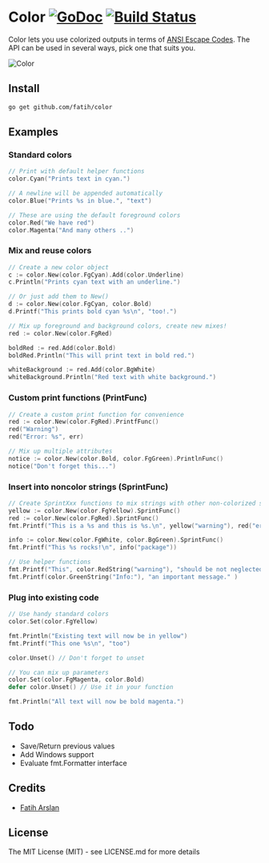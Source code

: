 # Color [![GoDoc](https://godoc.org/github.com/fatih/color?status.svg)](http://godoc.org/github.com/fatih/color) [![Build Status](https://travis-ci.org/fatih/color.svg)](https://travis-ci.org/fatih/color)



Color lets you use colorized outputs in terms of [ANSI Escape
Codes](http://en.wikipedia.org/wiki/ANSI_escape_code#Colors). The API can be
used in several ways, pick one that suits you.



![Color](http://i.imgur.com/c1JI0lA.png)


## Install

```bash
go get github.com/fatih/color
```

## Examples

### Standard colors

```go
// Print with default helper functions
color.Cyan("Prints text in cyan.")

// A newline will be appended automatically
color.Blue("Prints %s in blue.", "text")

// These are using the default foreground colors
color.Red("We have red")
color.Magenta("And many others ..")

```

### Mix and reuse colors

```go
// Create a new color object
c := color.New(color.FgCyan).Add(color.Underline)
c.Println("Prints cyan text with an underline.")

// Or just add them to New()
d := color.New(color.FgCyan, color.Bold)
d.Printf("This prints bold cyan %s\n", "too!.")

// Mix up foreground and background colors, create new mixes!
red := color.New(color.FgRed)

boldRed := red.Add(color.Bold)
boldRed.Println("This will print text in bold red.")

whiteBackground := red.Add(color.BgWhite)
whiteBackground.Println("Red text with white background.")
```

### Custom print functions (PrintFunc)

```go
// Create a custom print function for convenience
red := color.New(color.FgRed).PrintfFunc()
red("Warning")
red("Error: %s", err)

// Mix up multiple attributes
notice := color.New(color.Bold, color.FgGreen).PrintlnFunc()
notice("Don't forget this...")
```

### Insert into noncolor strings (SprintFunc)

```go
// Create SprintXxx functions to mix strings with other non-colorized strings:
yellow := color.New(color.FgYellow).SprintFunc()
red := color.New(color.FgRed).SprintFunc()
fmt.Printf("This is a %s and this is %s.\n", yellow("warning"), red("error"))

info := color.New(color.FgWhite, color.BgGreen).SprintFunc()
fmt.Printf("This %s rocks!\n", info("package"))

// Use helper functions
fmt.Printf("This", color.RedString("warning"), "should be not neglected.")
fmt.Printf(color.GreenString("Info:"), "an important message." )
```

### Plug into existing code

```go
// Use handy standard colors
color.Set(color.FgYellow)

fmt.Println("Existing text will now be in yellow")
fmt.Printf("This one %s\n", "too")

color.Unset() // Don't forget to unset

// You can mix up parameters
color.Set(color.FgMagenta, color.Bold)
defer color.Unset() // Use it in your function

fmt.Println("All text will now be bold magenta.")
```

## Todo

* Save/Return previous values
* Add Windows support
* Evaluate fmt.Formatter interface


## Credits

 * [Fatih Arslan](https://github.com/fatih)

## License

The MIT License (MIT) - see LICENSE.md for more details



